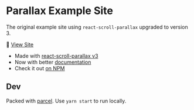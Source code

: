 # Parallax Example Site

The original example site using `react-scroll-parallax` upgraded to version 3.

🔗 [View Site](https://jscottsmith.github.io/react-scroll-parallax-examples/examples/parallax-example/dist/)

- Made with [react-scroll-parallax v3](https://github.com/jscottsmith/react-scroll-parallax)
- Now with better [documentation](https://react-scroll-parallax.damnthat.tv)
- Check it out [on NPM](https://www.npmjs.com/package/react-scroll-parallax)

## Dev

Packed with [parcel](https://parceljs.org/). Use `yarn start` to run locally.
